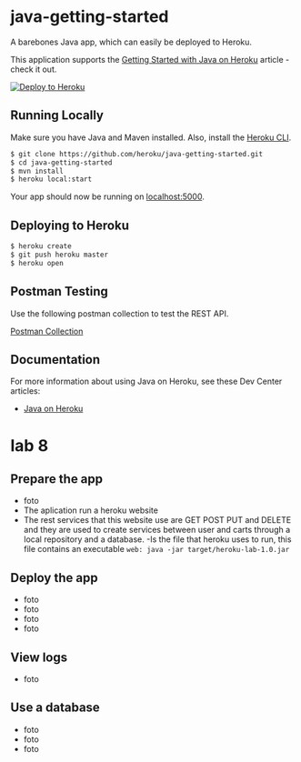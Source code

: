 # java-getting-started

A barebones Java app, which can easily be deployed to Heroku.

This application supports the [Getting Started with Java on Heroku](https://devcenter.heroku.com/articles/getting-started-with-java) article - check it out.

[![Deploy to Heroku](https://www.herokucdn.com/deploy/button.png)](https://heroku.com/deploy)

## Running Locally

Make sure you have Java and Maven installed.  Also, install the [Heroku CLI](https://cli.heroku.com/).

```sh
$ git clone https://github.com/heroku/java-getting-started.git
$ cd java-getting-started
$ mvn install
$ heroku local:start
```

Your app should now be running on [localhost:5000](http://localhost:5000/).

## Deploying to Heroku

```sh
$ heroku create
$ git push heroku master
$ heroku open
```

## Postman Testing

Use the following postman collection to test the REST API.

[Postman Collection](https://www.getpostman.com/collections/316dc4d4e748fe9810e9) 

## Documentation

For more information about using Java on Heroku, see these Dev Center articles:

- [Java on Heroku](https://devcenter.heroku.com/categories/java)


# lab 8
## Prepare the app

 - foto
 - The aplication run a heroku website
 - The rest services that this website use are GET POST PUT and DELETE and they are used to create services between user and carts through a local repository and a database. 
 -Is the file that heroku uses to run, this file contains an executable `web: java -jar target/heroku-lab-1.0.jar` 
## Deploy the app
 - foto
 - foto
 - foto
 - foto
 ## View logs
 - foto
 ## Use a database
 - foto
 - foto
 - foto
